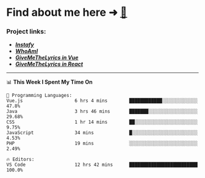 # Find about me here ➜ [🧑](https://pauabella.dev)

### Project links:
- ***[Instafy](https://instafy.me)***
- ***[WhoAmI](https://pauabella.dev)***
- ***[GiveMeTheLyrics in Vue](https://lyrics.pauabella.dev)***
- ***[GiveMeTheLyrics in React](https://pauabella.dev/GiveMeTheLyrics)***

---
<!--START_SECTION:waka-->
📊 **This Week I Spent My Time On** 

```text
💬 Programming Languages: 
Vue.js                   6 hrs 4 mins        ████████████░░░░░░░░░░░░░   47.8% 
Java                     3 hrs 46 mins       ███████░░░░░░░░░░░░░░░░░░   29.68% 
CSS                      1 hr 14 mins        ██░░░░░░░░░░░░░░░░░░░░░░░   9.75% 
JavaScript               34 mins             █░░░░░░░░░░░░░░░░░░░░░░░░   4.53% 
PHP                      19 mins             ░░░░░░░░░░░░░░░░░░░░░░░░░   2.49%

🔥 Editors: 
VS Code                  12 hrs 42 mins      █████████████████████████   100.0%

```


<!--END_SECTION:waka-->
